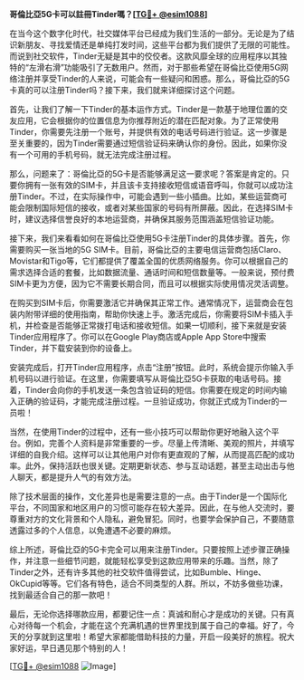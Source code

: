 **哥倫比亞5G卡可以註冊Tinder嗎？[[TG💪+ @esim1088](https://t.me/s/esim1088)]**

在当今这个数字化时代，社交媒体平台已经成为我们生活的一部分。无论是为了结识新朋友、寻找爱情还是单纯打发时间，这些平台都为我们提供了无限的可能性。而说到社交软件，Tinder无疑是其中的佼佼者。这款风靡全球的应用程序以其独特的“左滑右滑”功能吸引了无数用户。然而，对于那些希望在哥倫比亞使用5G网络注册并享受Tinder的人来说，可能会有一些疑问和困惑。那么，哥倫比亞的5G卡真的可以注册Tinder吗？接下来，我们就来详细探讨这个问题。

首先，让我们了解一下Tinder的基本运作方式。Tinder是一款基于地理位置的交友应用，它会根据你的位置信息为你推荐附近的潜在匹配对象。为了正常使用Tinder，你需要先注册一个账号，并提供有效的电话号码进行验证。这一步骤是至关重要的，因为Tinder需要通过短信验证码来确认你的身份。因此，如果你没有一个可用的手机号码，就无法完成注册过程。

那么，问题来了：哥倫比亞的5G卡是否能够满足这一要求呢？答案是肯定的。只要你拥有一张有效的SIM卡，并且该卡支持接收短信或语音呼叫，你就可以成功注册Tinder。不过，在实际操作中，可能会遇到一些小插曲。比如，某些运营商可能会限制国际短信的接收，或者对某些国家的号码有所屏蔽。因此，在选择SIM卡时，建议选择信誉良好的本地运营商，并确保其服务范围涵盖短信验证功能。

接下来，我们来看看如何在哥倫比亞使用5G卡注册Tinder的具体步骤。首先，你需要购买一张当地的5G SIM卡。目前，哥倫比亞的主要电信运营商包括Claro、Movistar和Tigo等，它们都提供了覆盖全国的优质网络服务。你可以根据自己的需求选择合适的套餐，比如数据流量、通话时间和短信数量等。一般来说，预付费SIM卡更为方便，因为它不需要长期合同，而且可以根据实际使用情况灵活调整。

在购买到SIM卡后，你需要激活它并确保其正常工作。通常情况下，运营商会在包装内附带详细的使用指南，帮助你快速上手。激活完成后，你需要将SIM卡插入手机，并检查是否能够正常拨打电话和接收短信。如果一切顺利，接下来就是安装Tinder应用程序了。你可以在Google Play商店或Apple App Store中搜索Tinder，并下载安装到你的设备上。

安装完成后，打开Tinder应用程序，点击“注册”按钮。此时，系统会提示你输入手机号码以进行验证。在这里，你需要填写从哥倫比亞5G卡获取的电话号码。接着，Tinder会向你的手机发送一条包含验证码的短信。你需要在规定的时间内输入正确的验证码，才能完成注册过程。一旦验证成功，你就正式成为Tinder的一员啦！

当然，在使用Tinder的过程中，还有一些小技巧可以帮助你更好地融入这个平台。例如，完善个人资料是非常重要的一步。尽量上传清晰、美观的照片，并填写详细的自我介绍。这样可以让其他用户对你有更直观的了解，从而提高匹配的成功率。此外，保持活跃也很关键。定期更新状态、参与互动话题，甚至主动出击与他人聊天，都是提升人气的有效方法。

除了技术层面的操作，文化差异也是需要注意的一点。由于Tinder是一个国际化平台，不同国家和地区用户的习惯可能存在较大差异。因此，在与他人交流时，要尊重对方的文化背景和个人隐私，避免冒犯。同时，也要学会保护自己，不要随意透露过多的个人信息，以免遭遇不必要的麻烦。

综上所述，哥倫比亞的5G卡完全可以用来注册Tinder。只要按照上述步骤正确操作，并注意一些细节问题，就能轻松享受到这款应用带来的乐趣。当然，除了Tinder之外，还有许多其他的社交软件值得尝试，比如Bumble、Hinge、OkCupid等等。它们各有特色，适合不同类型的人群。所以，不妨多做些功课，找到最适合自己的那一款吧！

最后，无论你选择哪款应用，都要记住一点：真诚和耐心才是成功的关键。只有真心对待每一个机会，才能在这个充满机遇的世界里找到属于自己的幸福。好了，今天的分享就到这里啦！希望大家都能借助科技的力量，开启一段美好的旅程。祝大家好运，早日遇见那个特别的人！

[[TG💪+ @esim1088](https://t.me/s/esim1088) ![Image](https://i.postimg.cc/4NQfJmqS/Snipaste-2025-05-13-00-14-12.png)]